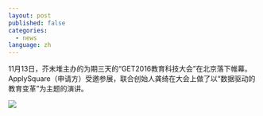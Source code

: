 ```yaml
---
layout: post
published: false
categories:
  - news
language: zh
---
```

11月13日，芥末堆主办的为期三天的“GET2016教育科技大会”在北京落下帷幕。ApplySquare（申请方）受邀参展，联合创始人龚绮在大会上做了以“数据驱动的教育变革”为主题的演讲。

![]({{site.baseurl}}/image/%E5%9B%BE%E7%89%871.png)



